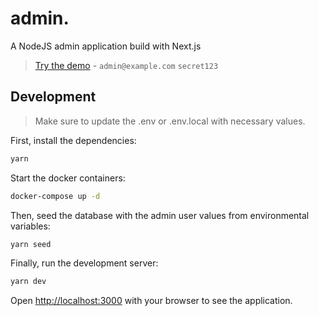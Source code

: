 # admin.
A NodeJS admin application build with Next.js

> [Try the demo](https://admin.danieljarrett.dev/) - `admin@example.com` `secret123`

## Development

> Make sure to update the .env or .env.local with necessary values.

First, install the dependencies:
```bash
yarn
```

Start the docker containers:
```bash
docker-compose up -d
```

Then, seed the database with the admin user values from environmental variables:
```bash
yarn seed
```

Finally, run the development server:

```bash
yarn dev
```

Open [http://localhost:3000](http://localhost:3000) with your browser to see the application.
